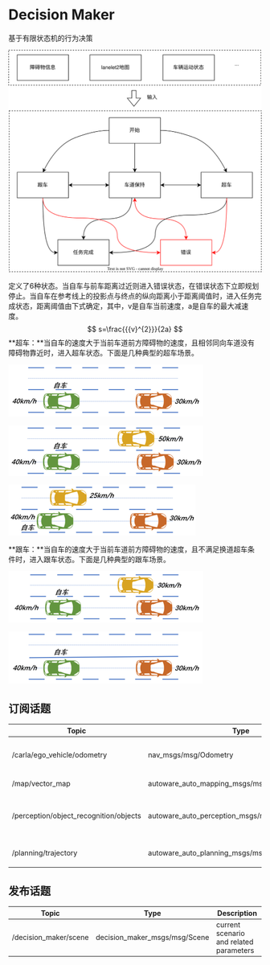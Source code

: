# Decision Maker

基于有限状态机的行为决策

<img src="../../../images/行为决策.svg" style="zoom:80%;" />

定义了6种状态。当自车与前车距离过近则进入错误状态，在错误状态下立即规划停止。当自车在参考线上的投影点与终点的纵向距离小于距离阈值时，进入任务完成状态，距离阈值由下式确定，其中，v是自车当前速度，a是自车的最大减速度。
$$
s=\frac{{{v}^{2}}}{2a}
$$
**超车：**当自车的速度大于当前车道前方障碍物的速度，且相邻同向车道没有障碍物靠近时，进入超车状态。下面是几种典型的超车场景。

![超车1](../../../images/超车1.png)

![超车2](../../../images/超车2.png)

![超车三](../../../images/超车三.png)

**跟车：**当自车的速度大于当前车道前方障碍物的速度，且不满足换道超车条件时，进入跟车状态。下面是几种典型的跟车场景。

![](../../../images/跟车1.png)

![](../../../images/跟车2.png)

## 订阅话题

| Topic                                  | Type                                               | **Description**                          |
| -------------------------------------- | -------------------------------------------------- | ---------------------------------------- |
| /carla/ego_vehicle/odometry            | nav_msgs/msg/Odometry                              | Current pose and velocity of ego vehicle |
| /map/vector_map                        | autoware_auto_mapping_msgs/msg/HADMapBin           | map information                          |
| /perception/object_recognition/objects | autoware_auto_perception_msgs/msg/PredictedObjects | tracking objects with predicted path     |
| /planning/trajectory                   | autoware_auto_planning_msgs/msg/Trajectory         | global route from start to goal          |


## 发布话题

| Topic                 | Type                          | **Description**                         |
| --------------------- | ----------------------------- | --------------------------------------- |
| /decision_maker/scene | decision_maker_msgs/msg/Scene | current scenario and related parameters |

